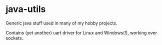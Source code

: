 # java-utils
Generic java stuff used in many of my hobby projects.

Contains (yet another) uart driver for Linux and Windows(!), working over sockets.
